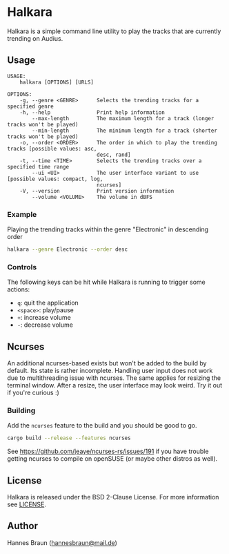 # Halkara

Halkara is a simple command line utility to play the tracks that are currently trending on Audius.

## Usage

```
USAGE:
    halkara [OPTIONS] [URLS]

OPTIONS:
    -g, --genre <GENRE>      Selects the trending tracks for a specified genre
    -h, --help               Print help information
        --max-length         The maximum length for a track (longer tracks won't be played)
        --min-length         The minimum length for a track (shorter tracks won't be played)
    -o, --order <ORDER>      The order in which to play the trending tracks [possible values: asc,
                             desc, rand]
    -t, --time <TIME>        Selects the trending tracks over a specified time range
        --ui <UI>            The user interface variant to use [possible values: compact, log,
                             ncurses]
    -V, --version            Print version information
        --volume <VOLUME>    The volume in dBFS
```

### Example

Playing the trending tracks within the genre "Electronic" in descending order
```bash
halkara --genre Electronic --order desc
```

### Controls

The following keys can be hit while Halkara is running to trigger some actions:

- `q`: quit the application
- `<space>`: play/pause
- `+`: increase volume
- `-`: decrease volume

## Ncurses

An additional ncurses-based exists but won't be added to the build by default. Its state is rather incomplete. Handling user input does not work due to multithreading issue with ncurses. The same applies for resizing the terminal window. After a resize, the user interface may look weird.
Try it out if you're curious :)

### Building

Add the `ncurses` feature to the build and you should be good to go.
```bash
cargo build --release --features ncurses
```

See https://github.com/jeaye/ncurses-rs/issues/191 if you have trouble getting ncurses to compile on openSUSE (or maybe other distros as well).

## License

Halkara is released under the BSD 2-Clause License. For more information see [LICENSE](LICENSE).

## Author

Hannes Braun (hannesbraun@mail.de)
